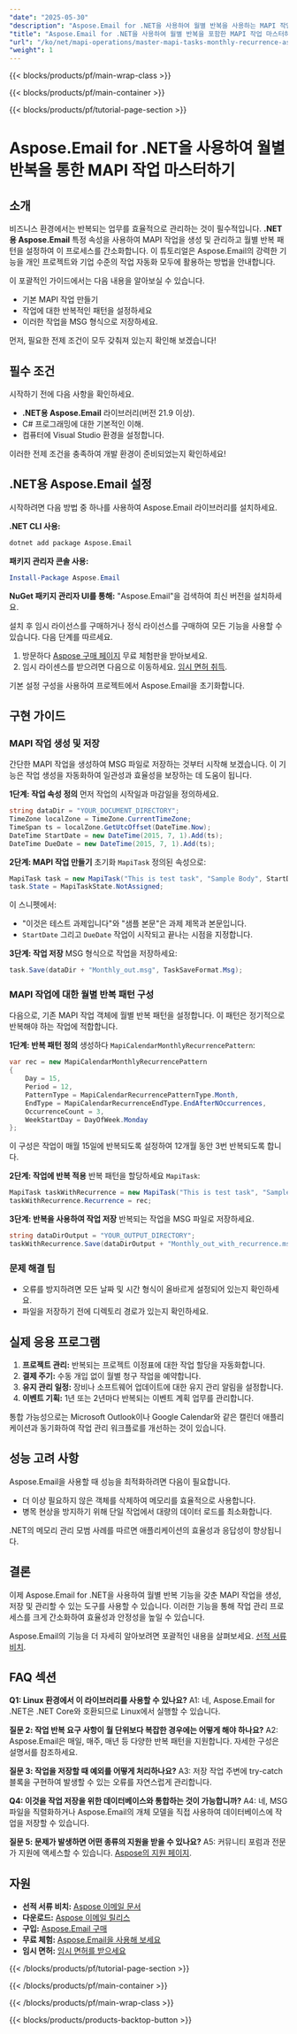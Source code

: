 ```yaml
---
"date": "2025-05-30"
"description": "Aspose.Email for .NET을 사용하여 월별 반복을 사용하는 MAPI 작업을 효율적으로 생성하고 관리하는 방법을 알아보세요. 이 가이드에서는 설치, 작업 생성 및 반복 패턴 설정에 대해 다룹니다."
"title": "Aspose.Email for .NET을 사용하여 월별 반복을 포함한 MAPI 작업 마스터하기&#58; 종합 가이드"
"url": "/ko/net/mapi-operations/master-mapi-tasks-monthly-recurrence-aspose-email-net/"
"weight": 1
---
```


{{< blocks/products/pf/main-wrap-class >}}

{{< blocks/products/pf/main-container >}}

{{< blocks/products/pf/tutorial-page-section >}}
# Aspose.Email for .NET을 사용하여 월별 반복을 통한 MAPI 작업 마스터하기

## 소개
비즈니스 환경에서는 반복되는 업무를 효율적으로 관리하는 것이 필수적입니다. **.NET용 Aspose.Email** 특정 속성을 사용하여 MAPI 작업을 생성 및 관리하고 월별 반복 패턴을 설정하여 이 프로세스를 간소화합니다. 이 튜토리얼은 Aspose.Email의 강력한 기능을 개인 프로젝트와 기업 수준의 작업 자동화 모두에 활용하는 방법을 안내합니다.

이 포괄적인 가이드에서는 다음 내용을 알아보실 수 있습니다.
- 기본 MAPI 작업 만들기
- 작업에 대한 반복적인 패턴을 설정하세요
- 이러한 작업을 MSG 형식으로 저장하세요.

먼저, 필요한 전제 조건이 모두 갖춰져 있는지 확인해 보겠습니다!

## 필수 조건
시작하기 전에 다음 사항을 확인하세요.
- **.NET용 Aspose.Email** 라이브러리(버전 21.9 이상).
- C# 프로그래밍에 대한 기본적인 이해.
- 컴퓨터에 Visual Studio 환경을 설정합니다.

이러한 전제 조건을 충족하여 개발 환경이 준비되었는지 확인하세요!

## .NET용 Aspose.Email 설정
시작하려면 다음 방법 중 하나를 사용하여 Aspose.Email 라이브러리를 설치하세요.

**.NET CLI 사용:**
```bash
dotnet add package Aspose.Email
```

**패키지 관리자 콘솔 사용:**
```powershell
Install-Package Aspose.Email
```

**NuGet 패키지 관리자 UI를 통해:**
"Aspose.Email"을 검색하여 최신 버전을 설치하세요.

설치 후 임시 라이선스를 구매하거나 정식 라이선스를 구매하여 모든 기능을 사용할 수 있습니다. 다음 단계를 따르세요.
1. 방문하다 [Aspose 구매 페이지](https://purchase.aspose.com/buy) 무료 체험판을 받아보세요.
2. 임시 라이센스를 받으려면 다음으로 이동하세요. [임시 면허 취득](https://purchase.aspose.com/temporary-license/).

기본 설정 구성을 사용하여 프로젝트에서 Aspose.Email을 초기화합니다.

## 구현 가이드

### MAPI 작업 생성 및 저장
간단한 MAPI 작업을 생성하여 MSG 파일로 저장하는 것부터 시작해 보겠습니다. 이 기능은 작업 생성을 자동화하여 일관성과 효율성을 보장하는 데 도움이 됩니다.

**1단계: 작업 속성 정의**
먼저 작업의 시작일과 마감일을 정의하세요.
```csharp
string dataDir = "YOUR_DOCUMENT_DIRECTORY";
TimeZone localZone = TimeZone.CurrentTimeZone;
TimeSpan ts = localZone.GetUtcOffset(DateTime.Now);
DateTime StartDate = new DateTime(2015, 7, 1).Add(ts);
DateTime DueDate = new DateTime(2015, 7, 1).Add(ts);
```

**2단계: MAPI 작업 만들기**
초기화 `MapiTask` 정의된 속성으로:
```csharp
MapiTask task = new MapiTask("This is test task", "Sample Body", StartDate, DueDate);
task.State = MapiTaskState.NotAssigned;
```
이 스니펫에서:
- "이것은 테스트 과제입니다"와 "샘플 본문"은 과제 제목과 본문입니다.
- `StartDate` 그리고 `DueDate` 작업이 시작되고 끝나는 시점을 지정합니다.

**3단계: 작업 저장**
MSG 형식으로 작업을 저장하세요:
```csharp
task.Save(dataDir + "Monthly_out.msg", TaskSaveFormat.Msg);
```

### MAPI 작업에 대한 월별 반복 패턴 구성
다음으로, 기존 MAPI 작업 객체에 월별 반복 패턴을 설정합니다. 이 패턴은 정기적으로 반복해야 하는 작업에 적합합니다.

**1단계: 반복 패턴 정의**
생성하다 `MapiCalendarMonthlyRecurrencePattern`:
```csharp
var rec = new MapiCalendarMonthlyRecurrencePattern
{
    Day = 15,
    Period = 12,
    PatternType = MapiCalendarRecurrencePatternType.Month,
    EndType = MapiCalendarRecurrenceEndType.EndAfterNOccurrences,
    OccurrenceCount = 3,
    WeekStartDay = DayOfWeek.Monday
};
```
이 구성은 작업이 매월 15일에 반복되도록 설정하여 12개월 동안 3번 반복되도록 합니다.

**2단계: 작업에 반복 적용**
반복 패턴을 할당하세요 `MapiTask`:
```csharp
MapiTask taskWithRecurrence = new MapiTask("This is test task", "Sample Body", DateTime.Now, DateTime.Now.AddDays(30));
taskWithRecurrence.Recurrence = rec;
```

**3단계: 반복을 사용하여 작업 저장**
반복되는 작업을 MSG 파일로 저장하세요.
```csharp
string dataDirOutput = "YOUR_OUTPUT_DIRECTORY";
taskWithRecurrence.Save(dataDirOutput + "Monthly_out_with_recurrence.msg", TaskSaveFormat.Msg);
```

### 문제 해결 팁
- 오류를 방지하려면 모든 날짜 및 시간 형식이 올바르게 설정되어 있는지 확인하세요.
- 파일을 저장하기 전에 디렉토리 경로가 있는지 확인하세요.

## 실제 응용 프로그램
1. **프로젝트 관리:** 반복되는 프로젝트 이정표에 대한 작업 할당을 자동화합니다.
2. **결제 주기:** 수동 개입 없이 월별 청구 작업을 예약합니다.
3. **유지 관리 일정:** 장비나 소프트웨어 업데이트에 대한 유지 관리 알림을 설정합니다.
4. **이벤트 기획:** 1년 또는 2년마다 반복되는 이벤트 계획 업무를 관리합니다.

통합 가능성으로는 Microsoft Outlook이나 Google Calendar와 같은 캘린더 애플리케이션과 동기화하여 작업 관리 워크플로를 개선하는 것이 있습니다.

## 성능 고려 사항
Aspose.Email을 사용할 때 성능을 최적화하려면 다음이 필요합니다.
- 더 이상 필요하지 않은 객체를 삭제하여 메모리를 효율적으로 사용합니다.
- 병목 현상을 방지하기 위해 단일 작업에서 대량의 데이터 로드를 최소화합니다.

.NET의 메모리 관리 모범 사례를 따르면 애플리케이션의 효율성과 응답성이 향상됩니다.

## 결론
이제 Aspose.Email for .NET을 사용하여 월별 반복 기능을 갖춘 MAPI 작업을 생성, 저장 및 관리할 수 있는 도구를 사용할 수 있습니다. 이러한 기능을 통해 작업 관리 프로세스를 크게 간소화하여 효율성과 안정성을 높일 수 있습니다.

Aspose.Email의 기능을 더 자세히 알아보려면 포괄적인 내용을 살펴보세요. [선적 서류 비치](https://reference.aspose.com/email/net/).

## FAQ 섹션
**Q1: Linux 환경에서 이 라이브러리를 사용할 수 있나요?**
A1: 네, Aspose.Email for .NET은 .NET Core와 호환되므로 Linux에서 실행할 수 있습니다.

**질문 2: 작업 반복 요구 사항이 월 단위보다 복잡한 경우에는 어떻게 해야 하나요?**
A2: Aspose.Email은 매일, 매주, 매년 등 다양한 반복 패턴을 지원합니다. 자세한 구성은 설명서를 참조하세요.

**질문 3: 작업을 저장할 때 예외를 어떻게 처리하나요?**
A3: 저장 작업 주변에 try-catch 블록을 구현하여 발생할 수 있는 오류를 자연스럽게 관리합니다.

**Q4: 이것을 작업 저장을 위한 데이터베이스와 통합하는 것이 가능합니까?**
A4: 네, MSG 파일을 직렬화하거나 Aspose.Email의 개체 모델을 직접 사용하여 데이터베이스에 작업을 저장할 수 있습니다.

**질문 5: 문제가 발생하면 어떤 종류의 지원을 받을 수 있나요?**
A5: 커뮤니티 포럼과 전문가 지원에 액세스할 수 있습니다. [Aspose의 지원 페이지](https://forum.aspose.com/c/email/10).

## 자원
- **선적 서류 비치:** [Aspose 이메일 문서](https://reference.aspose.com/email/net/)
- **다운로드:** [Aspose 이메일 릴리스](https://releases.aspose.com/email/net/)
- **구입:** [Aspose.Email 구매](https://purchase.aspose.com/buy)
- **무료 체험:** [Aspose.Email을 사용해 보세요](https://releases.aspose.com/email/net/)
- **임시 면허:** [임시 면허를 받으세요](https://purchase.aspose.com/temporary-license/)

{{< /blocks/products/pf/tutorial-page-section >}}

{{< /blocks/products/pf/main-container >}}

{{< /blocks/products/pf/main-wrap-class >}}

{{< blocks/products/products-backtop-button >}}